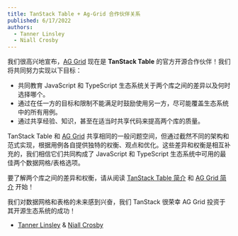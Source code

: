 ```yaml
---
title: TanStack Table + Ag-Grid 合作伙伴关系
published: 6/17/2022
authors:
  - Tanner Linsley
  - Niall Crosby
---
```


我们很高兴地宣布，[AG Grid](https://ag-grid.com/react-data-grid/?utm_source=reacttable&utm_campaign=githubreacttable) 现在是 **TanStack Table** 的官方开源合作伙伴！我们将共同努力实现以下目标：

- 共同教育 JavaScript 和 TypeScript 生态系统关于两个库之间的差异以及何时选择哪个。
- 通过在任一方的目标和限制不能满足时鼓励使用另一方，尽可能覆盖生态系统中的所有用例。
- 通过共享经验、知识，甚至在适当时共享代码来提高两个库的质量。

TanStack Table 和 [AG Grid](https://ag-grid.com/react-data-grid/?utm_source=reacttable&utm_campaign=githubreacttable) 共享相同的一般问题空间，但通过截然不同的架构和范式实现，根据用例各自提供独特的权衡、观点和优化。这些差异和权衡是相互补充的，我们相信它们共同构成了 JavaScript 和 TypeScript 生态系统中可用的最佳两个数据网格/表格选项。

要了解两个库之间的差异和权衡，请从阅读 [TanStack Table 简介](/table/v8/docs/introduction) 和 [AG Grid 简介](https://ag-grid.com/react-data-grid/?utm_source=reacttable&utm_campaign=githubreacttable) 开始！

我们对数据网格和表格的未来感到兴奋，我们 TanStack 很荣幸 AG Grid 投资于其开源生态系统的成功！

- [Tanner Linsley](https://twitter.com/tannerlinsley) & [Niall Crosby](https://twitter.com/niallcrosby)
